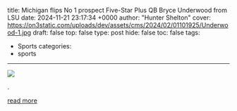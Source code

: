 title: Michigan flips No 1 prospect Five-Star Plus QB Bryce Underwood from LSU
date: 2024-11-21 23:17:34 +0000
author: "Hunter Shelton"
cover: https://on3static.com/uploads/dev/assets/cms/2024/02/01101925/Underwood-1.jpg
draft: false
top: false
type: post
hide: false
toc: false
tags:
  - Sports
categories:
  - sports
---

![](https://on3static.com/uploads/dev/assets/cms/2024/02/01101925/Underwood-1.jpg)

.

[read more](https://www.on3.com/news/bryce-underwood-michigan-flips-five-star-plus-qb-from-lsu/)
